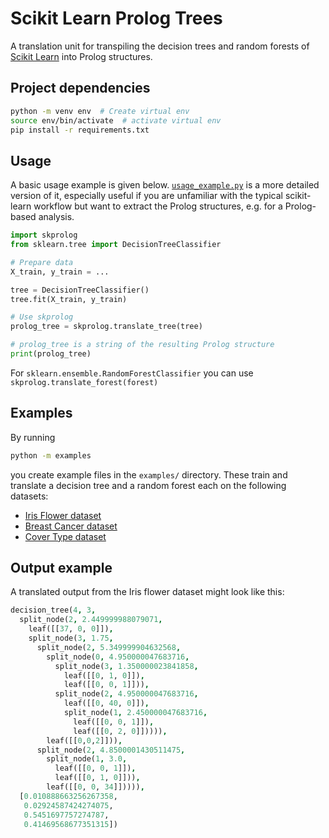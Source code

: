 # Scikit Learn Prolog Trees

A translation unit for transpiling the
decision trees and random forests of
[Scikit Learn](https://scikit-learn.org/stable/)
into Prolog structures.

## Project dependencies

```bash
python -m venv env  # Create virtual env
source env/bin/activate  # activate virtual env
pip install -r requirements.txt
```

## Usage

A basic usage example is given below.
[`usage_example.py`](usage_example.py) is a more detailed version of it,
especially useful if you are unfamiliar with the typical scikit-learn workflow
but want to extract the Prolog structures, e.g. for a Prolog-based analysis.

```python
import skprolog
from sklearn.tree import DecisionTreeClassifier

# Prepare data
X_train, y_train = ...

tree = DecisionTreeClassifier()
tree.fit(X_train, y_train)

# Use skprolog
prolog_tree = skprolog.translate_tree(tree)

# prolog_tree is a string of the resulting Prolog structure
print(prolog_tree)
```

For `sklearn.ensemble.RandomForestClassifier` you can use
`skprolog.translate_forest(forest)`

## Examples

By running

```bash
python -m examples
```

you create example files in the `examples/` directory.
These train and translate a decision tree and a random forest each
on the following datasets:

* [Iris Flower dataset](https://scikit-learn.org/stable/modules/generated/sklearn.datasets.load_iris.html)
* [Breast Cancer dataset](https://scikit-learn.org/stable/modules/generated/sklearn.datasets.load_breast_cancer.html)
* [Cover Type dataset](https://scikit-learn.org/stable/modules/generated/sklearn.datasets.fetch_covtype.html)

## Output example

A translated output from the Iris flower dataset might look like this:

```prolog
decision_tree(4, 3,
  split_node(2, 2.449999988079071,
    leaf([[37, 0, 0]]),
    split_node(3, 1.75,
      split_node(2, 5.349999904632568,
        split_node(0, 4.950000047683716,
          split_node(3, 1.350000023841858,
            leaf([[0, 1, 0]]),
            leaf([[0, 0, 1]])),
          split_node(2, 4.950000047683716,
            leaf([[0, 40, 0]]),
            split_node(1, 2.450000047683716,
              leaf([[0, 0, 1]]),
              leaf([[0, 2, 0]])))),
        leaf([[0,0,2]])),
      split_node(2, 4.8500001430511475,
        split_node(1, 3.0,
          leaf([[0, 0, 1]]),
          leaf([[0, 1, 0]])),
        leaf([[0, 0, 34]])))),
  [0.010888663256267358,
   0.02924587424274075,
   0.5451697757274787,
   0.41469568677351315])
```
